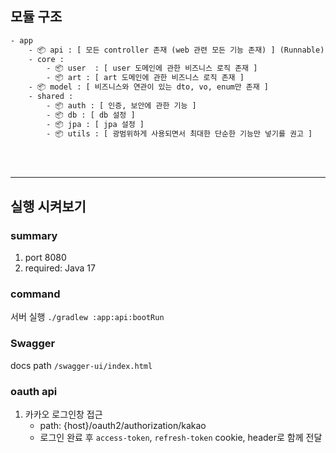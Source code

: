 ## 모듈 구조

```dtd
- app
    - 📦 api : [ 모든 controller 존재 (web 관련 모든 기능 존재) ] (Runnable)
    - core :
        - 📦 user  : [ user 도메인에 관한 비즈니스 로직 존재 ]
        - 📦 art : [ art 도메인에 관한 비즈니스 로직 존재 ]
    - 📦 model : [ 비즈니스와 연관이 있는 dto, vo, enum만 존재 ]
    - shared : 
        - 📦 auth : [ 인증, 보안에 관한 기능 ]
        - 📦 db : [ db 설정 ]
        - 📦 jpa : [ jpa 설정 ]
        - 📦 utils : [ 광범위하게 사용되면서 최대한 단순한 기능만 넣기를 권고 ]
```

<br> <br>

---

## 실행 시켜보기

### summary
1. port 8080
2. required: Java 17

### command
서버 실행 `./gradlew :app:api:bootRun`

### Swagger
docs path `/swagger-ui/index.html`

### oauth api
1. 카카오 로그인창 접근
   + path: {host}/oauth2/authorization/kakao
   + 로그인 완료 후 `access-token`, `refresh-token` cookie, header로 함께 전달
